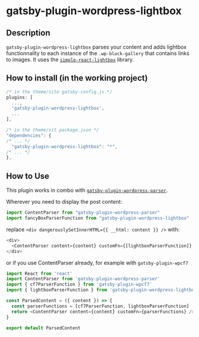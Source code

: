 # gatsby-plugin-wordpress-lightbox

## Description

`gatsby-plugin-wordpress-lightbox` parses your content and adds lightbox functionnality to each instance of the `.wp-block-gallery` that contains links to images.
It uses the [`simple-react-lightbox`](https://github.com/michelecocuccio/simple-react-lightbox) library.

## How to install (in the working project)

```javascript
/* in the theme/site gatsby-config.js */
plugins: [
  ...,
  'gatsby-plugin-wordpress-lightbox',
  ...
],

/* in the theme/sit package.json */
"dependencies": {
/* ... */
  "gatsby-plugin-wordpress-lightbox": "*",
/* ... */
},
```

## How to Use

This plugin works in combo with [`gatsby-plugin-wordpress-parser`](https://github.com/pehaa/gatsby-plugin-wordpress-parser).

Wherever you need to display the post content:

```javascript
import ContentParser from "gatsby-plugin-wordpress-parser"
import fancyBoxParserFunction from "gatsby-plugin-wordpress-lightbox"
```

replace `<div dangerouslySetInnerHTML={{ __html: content }} />` with:

```javascript
<div>
  <ContentParser content={content} customFn={[lightboxParserFunction]} />
</div>
```

or if you use ContentParser already, for example with `gatsby-plugin-wpcf7`

```javascript
import React from 'react'
import ContentParser from 'gatsby-plugin-wordpress-parser'
import { cf7ParserFunction } from 'gatsby-plugin-wpcf7'
import { lightboxParserFunction } from 'gatsby-plugin-wordpress-lightbox'

const ParsedContent = ({ content }) => {
  const parserFunctions = [cf7ParserFunction, lightboxParserFunction]
  return <ContentParser content={content} customFn={parserFunctions} />
}

export default ParsedContent
```